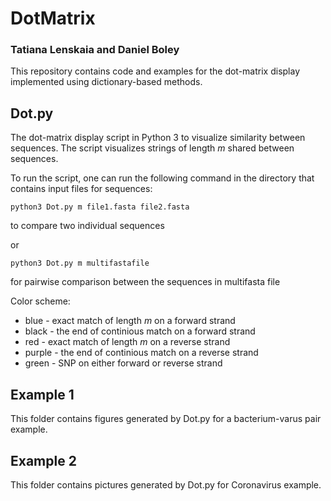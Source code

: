 # DotMatrix
### Tatiana Lenskaia and Daniel Boley

This repository contains code and examples for the dot-matrix display implemented using dictionary-based methods.

## Dot.py
The dot-matrix display script in Python 3 to visualize similarity between sequences.
The script visualizes strings of length _m_ shared between sequences.

To run the script, one can run the following command in the directory that contains input files for sequences:

`python3 Dot.py m file1.fasta file2.fasta`

to compare two individual sequences

or

`python3 Dot.py m multifastafile`

for pairwise comparison between the sequences in multifasta file



Color scheme:
* blue - exact match of length _m_ on a forward strand
* black - the end of continious match on a forward strand
* red - exact match of length _m_ on a reverse strand
* purple - the end of continious match on a reverse strand
* green - SNP on either forward or reverse strand


## Example 1
This folder contains figures generated by Dot.py for a bacterium-varus pair example.


## Example 2
This folder contains pictures generated by Dot.py for Coronavirus example.

